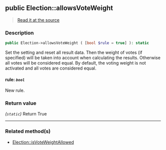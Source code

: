 ## public Election::allowsVoteWeight

> [Read it at the source](https://github.com/julien-boudry/Condorcet/blob/master/src/Election.php#L332)

### Description    

```php
public Election->allowsVoteWeight ( [bool $rule = true] ): static
```

Set the setting and reset all result data.
Then the weight of votes (if specified) will be taken into account when calculating the results. Otherwise all votes will be considered equal.
By default, the voting weight is not activated and all votes are considered equal.
    

#### **rule:** *`bool`*   
New rule.    


### Return value   

*(`static`)* Return True


---------------------------------------

### Related method(s)      

* [Election::isVoteWeightAllowed](/Docs/api-reference/Election%20Class/Election--isVoteWeightAllowed.md)    
